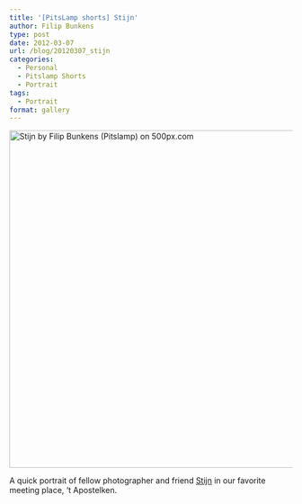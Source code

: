 ```yaml
---
title: '[PitsLamp shorts] Stijn'
author: Filip Bunkens
type: post
date: 2012-03-07
url: /blog/20120307_stijn
categories:
  - Personal
  - Pitslamp Shorts
  - Portrait
tags:
  - Portrait
format: gallery
---
```

[<img src="http://pcdn.500px.net/5600260/7939c9f4122b8d2b37c0b4f82f7db95a1de42742/4.jpg" alt="Stijn by Filip Bunkens (Pitslamp) on 500px.com" width="600" />][1]

A quick portrait of fellow photographer and friend <a href="http://www.nowforever.be" title="Now for ever photography aalst" rel="contact friend">Stijn</a> in our favorite meeting place, &#8216;t Apostelken.

 [1]: http://500px.com/photo/5600260